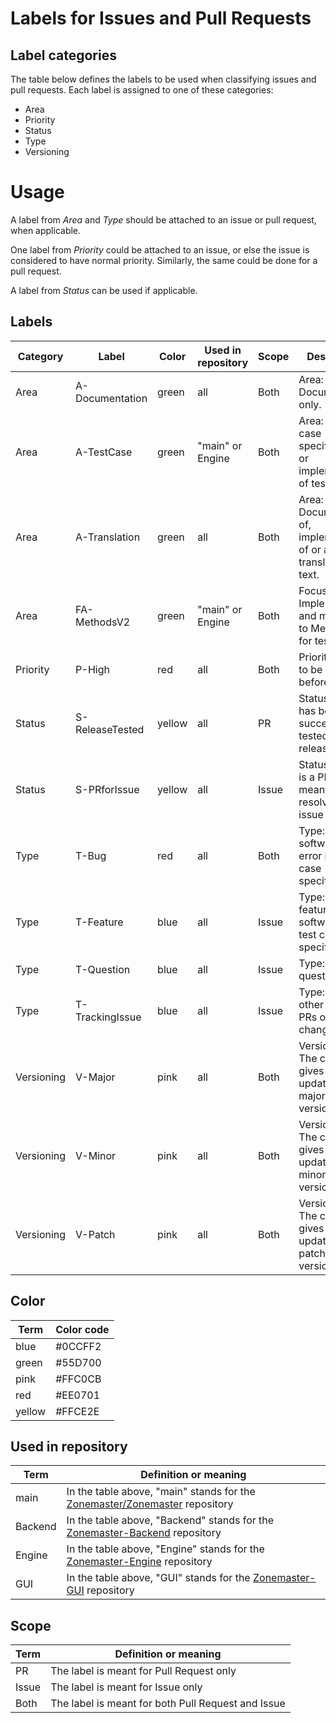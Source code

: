 # Labels for Issues and Pull Requests

## Label categories

The table below defines the labels to be used when classifying issues and pull requests.
Each label is assigned to one of these categories:

* Area
* Priority
* Status
* Type
* Versioning

# Usage

A label from *Area* and *Type* should be attached to an issue or pull request,
when applicable.

One label from *Priority* could be attached to an issue, or else the issue is considered
to have normal priority. Similarly, the same could be done for a pull request.

A label from *Status* can be used if applicable.

## Labels

Category   | Label            | Color  | Used in repository | Scope |Description
-----------|------------------|--------|--------------------|-------|---------------------------------------------------------
Area       | A-Documentation  | green  | all                | Both  | Area: Documentation only.
Area       | A-TestCase       | green  | "main" or Engine   | Both  | Area: Test case specification or implementation of test case.
Area       | A-Translation    | green  | all                | Both  | Area: Documentation of, implementation of or actual translation of text.
Area       | FA-MethodsV2     | green  | "main" or Engine   | Both  | Focus Area: Implementing and migrating to MethodsV2 for test cases.
Priority   | P-High           | red    | all                | Both  | Priority: Issue to be solved before other.
Status     | S-ReleaseTested  | yellow | all                | PR    | Status: The PR has been successfully tested in release testing
Status     | S-PRforIssue     | yellow | all                | Issue | Status: There is a PR that is meant to resolve the issue
Type       | T-Bug            | red    | all                | Both  | Type: Bug in software or error in test case specification.
Type       | T-Feature        | blue   | all                | Issue | Type: New feature in software or test case specification.
Type       | T-Question       | blue   | all                | Issue | Type: Incoming question.
Type       | T-TrackingIssue  | blue   | all                | Issue | Type: Tracks other issues, PRs or other changes.
Versioning | V-Major          | pink   | all                | Both  | Versioning: The change gives an update of major in version.
Versioning | V-Minor          | pink   | all                | Both  | Versioning: The change gives an update of minor in version.
Versioning | V-Patch          | pink   | all                | Both  | Versioning: The change gives an update of patch in version.

## Color

Term     | Color code
---------|---------------------------------------------
blue     | #0CCFF2
green    | #55D700
pink     | #FFC0CB
red      | #EE0701
yellow   | #FFCE2E

## Used in repository

Term     | Definition or meaning
---------|---------------------------------------------
main     | In the table above, "main" stands for the [Zonemaster/Zonemaster] repository
Backend  | In the table above, "Backend" stands for the [Zonemaster-Backend] repository
Engine   | In the table above, "Engine" stands for the [Zonemaster-Engine] repository
GUI      | In the table above, "GUI" stands for the [Zonemaster-GUI] repository

## Scope

Term  | Definition or meaning
------|---------------------------------------------------
PR    | The label is meant for Pull Request only
Issue | The label is meant for Issue only
Both  | The label is meant for both Pull Request and Issue

[Zonemaster/Zonemaster]:    https://github.com/zonemaster/zonemaster
[Zonemaster-Backend]:       https://github.com/zonemaster/zonemaster-backend
[Zonemaster-Engine]:        https://github.com/zonemaster/zonemaster-engine
[Zonemaster-GUI]:           https://github.com/zonemaster/zonemaster-gui
